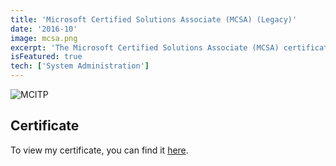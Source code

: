 ```yaml
---
title: 'Microsoft Certified Solutions Associate (MCSA) (Legacy)'
date: '2016-10'
image: mcsa.png
excerpt: 'The Microsoft Certified Solutions Associate (MCSA) certification is designed for IT professionals who possess the knowledge and skills required to implement and manage Microsoft solutions effectively. MCSA certifications cover a wide range of Microsoft solution areas, enabling IT professionals to specialize in domains such as Windows Server, SQL Server, Office 365, and more.'
isFeatured: true
tech: ['System Administration']
---
```


![MCITP](/images/certs/mcsa.png)

## Certificate

To view my certificate, you can find it [here](https://docs.microsoft.com/en-us/users/davelevine/transcript/vm952hnw3p9626k).
